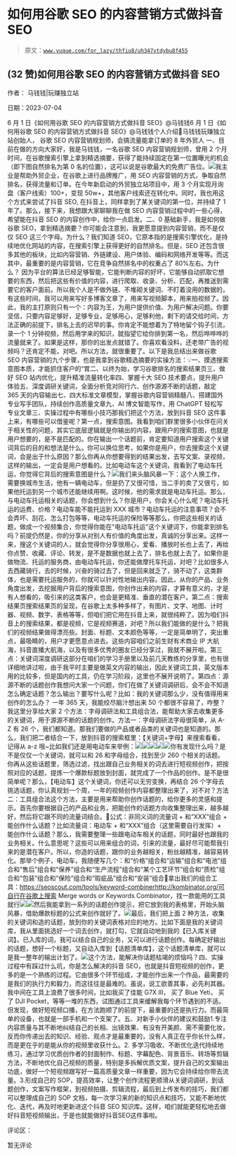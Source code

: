 # 如何用谷歌 SEO 的内容营销方式做抖音 SEO

> 原文：[`www.yuque.com/for_lazy/thfiu8/uh347vtdybu8f455`](https://www.yuque.com/for_lazy/thfiu8/uh347vtdybu8f455)



## (32 赞)如何用谷歌 SEO 的内容营销方式做抖音 SEO 

作者： 马钱钱|玩赚独立站 

日期：2023-07-04 

6 月 1 日《如何用谷歌 SEO 的内容营销方式做抖音 SEO》@马钱钱6 月 1 日《如何用谷歌 SEO 的内容营销方式做抖音 SEO》@马钱钱个人介绍📌马钱钱玩赚独立站创始人， 谷歌 SEO 内容营销规划师，会搞流量能拿订单的 8 年外贸人 一、目前在做的方向大家好，我是马钱钱，一名谷歌 SEO 内容营销规划师，曾用 2 个月时间，在谷歌搜索引擎上拿到精选摘要，获得了能持续固定在第一位置曝光的机会（即下图自然排名为第 0 名的位置），这可以说是谷歌最大的免费广告位。![](img/23ecca20eaab49d75f9cba5c11d2489e.png)我主业是帮助外贸企业，在谷歌上进行品牌推广，用 SEO 内容营销的方式，争取自然排名，获得流量和订单。在今年新启动的外贸独立站项目中，用 3 个月实现月询盘（客户线索）100+，变现 50w+，其他客户线索还在转化中。同时，我也用这个方式来尝试了抖音 SEO, 在抖音上，同样拿到了某关键词的第一位，并持续了 1 年了。那么，接下来，我想跟大家聊聊我在做 SEO 内容营销过程中的一些心得，希望能在抖音 SEO 的内容创作中，给你一点启发。二、0 基础新手，我是如何做谷歌 SEO，拿到精选摘要？你可能会注意到，我更愿意提到内容营销，而不是仅仅 SEO 这三个字母。为什么？我们知道 SEO，它原本指的是搜索引擎优化，是持续地优化网站的内容，在搜索引擎上获得更好的自然排名。但是，SEO 还包含很多其他的板块，比如内容营销、外链建设、用户体验、编码和网络开发等等。而这其中，最重要的是内容营销，它在竞争自然排名中的权重占了 80%左右。为什么？ 因为平台的算法已经足够智能，它能判断内容的好坏，它能够自动抓取它想要的东西，然后把这些有价值的内容，进行爬取、收录、分析、匹配，再推送到需要它的客户面前。所以我个人是不做外链、不堆砌关键词、不盯着没用的数据的，有这些时间，我可以用来写好多博客文章了，用来写视频脚本，用来拍视频了。因此，我的主打原则只有一个：内容为王，为用户提供价值、为用户解决问题。你要坚信，只要内容足够好，足够专业，足够用心，足够利他，剩下的请交给时间，方法正确的前提下，排名上去的迟早的事。你肯定不能想着为了特地留个钩子引流，录一个 1 分钟视频，然后用学来的知识，就指望它给你排到第一名，然后哗哗哗的流量就来了。如果是这样，那你的出发点就错了。你喜欢看没料，还老带广告的视频吗？还肯定不能，对吧。所以方法，就很重要了。以下是我总结出来做谷歌 SEO 内容营销的九个步骤，也是我拿到谷歌精选摘要的实操方法：💡一、摸透搜索意图本质，才能抓住客户的“胃二、以终为始，学习谷歌排名的搜索结果页三、做好 SEO 站内优化，提升精准流量转化率四、掌握十大 SEO 技术要点，提升用户体验五、深度调研关键词，全面分析竞对同行六、创作源源不断的话题，敲定 365 天的内容输出七、四大标准文章模型，掌握谷歌内容营销精髓八、搭建国外专业写手团队，持续创作高质量文章九、AI 博文智能写作，用 ChatGPT 轻松写专业文章三、实操过程中有哪些小技巧那我们把这个方法，放到抖音 SEO 这件事上来，有哪些可以借鉴呢？第一点，搜索意图。我看到咱们群里很多小伙伴在问关于相关性的问题，其实它底层逻辑就是你输出的内容，跟用户的搜索意图，也就是用户想要的，是不是匹配的。你在输出一个话题前，肯定要知道用户搜索这个关键词背后的目的和想法是什么。你可以换位思考，如果你是用户，你去搜索这个关键词，会是出于什么原因？那么你再从你想要得到的结果出发，去写文案、录视频，这样的输出，一定会是用户想看的。比如电动车这个关键词，我看到了电动车托运，你觉得它背后的搜索意图是什么？![](img/42e957c38c94f7189ab5c4a37f570574.png)我们来头脑风暴一下：这个人换工作，需要换城市生活，他有一辆电动车，但是扔了又很可惜，当二手的卖了又很亏，如果他托运到另一个城市还能继续用啊。这时候，他的需求就是电动车托运。那么，与电动车托运相关的话题，你会想到什么？你是用户，你会关心什么呢？电动车托运的运费、价格？电动车能不能托运到 XXX 城市？电动车托运的注意事项？会不会弄坏、刮花、怎么打包等等，电动车托运的保险等等那么，你把这些相关的话题，做成一个视频集合，你觉得你能在"电动车托运"这个关键词下，你能拿到排名吗？前提仍然是，你的分享从对别人有价值的角度出发，真诚的分享出来。这样一来，搜这个关键词的人，就会觉得你分享很用心，爱看、播放时长也上去了，再给你点赞、收藏、评论、转发，是不是数据也就上去了，排名也就上去了。如果你是做物流、托运的服务商，由电动车托运，你还能做摩托车托运，对吧？比如很多人去西藏骑行，去的时候，兴奋的骑过去了，但是回来就乏了，骑不动了，这类群体，也是需要托运服务的，你就可以针对性地输出内容。因此，从你的产品、业务角度出发，去挖掘用户背后的搜索意图，你创作出来的内容，才算有意义的，才是有人想看的，吸引来的这类客户，也会是更精准、垂直的潜在客户。第二点：搜索结果页搜索结果页的呈现，在谷歌上太多种多样了，有图片、文字、地图、计时器、视频、数字、表格等等，但咱们把它用在抖音上来，就很纯粹了。因为咱们抖音上的搜索结果，都是视频，它是视频赛道，对吧？所以我们能做的是什么？把我们的视频结果做得漂亮些。封面、标题、文本颜色等等，一定是简单明了，突出重点，最吸睛的，用户才更愿意点进去。这些内容咱们之前生财有术商业 IP 大航海，抖音直播大航海，以及有很多优秀的圈友已经分享过，我就不展开啦。第三点：关键词深度调研这部分在咱们的学习手册里以及前几天教练的分享里，也有很详细地讲过啦，由于我平时主要是做英文内容的输出，因此关键词工具，英文版本用的比较多，但是国内的工具，仍在学习阶段，这里也不展开说明了。第四点：源源不断的话题创作我想问大家一个问题，你们在做了关键词调研后，会不会不知道怎么确定话题？怎么输出？要写什么呢？比如：我的关键词那么少，没有值得用来创作的怎么办？ 一年 365 天，我能绞尽脑汁想出来 50 个都很不容易了，咋整？我这里分享给大家 2 个方法：字母调研法和工具组合法，能帮助大家去收集更多的关键词，用于源源不断的话题的创作。方法一：字母调研法字母很简单，从 A-Z 有 26 个，我们都知道。那我们要做的产品或者品类的关键词也是知道的。那么，我们把二者结合一下，放到抖音的搜索框里：【关键词+字母】来搜索看看，记得从 a-z 哦~比如我们还是用电动车来举例：![](img/d066b10bd54bb61fe2545937d19a5a18.png)![](img/6acd7c5c68a334d364ecac028f594c6f.png)![](img/ed98a1a29b663b74972e47ac24b4e586.png)![](img/3e30608292a2d8c24d751413c0e47b3b.png)![](img/735027a1733986eebc57488979fd0bcf.png)你有发现什么吗？是不是仅仅一个关键词，就可以和 26 和字母组合，找到至少 260 个相关的话题。你再从这些话题里，筛选过滤，找出跟自己业务相关的词去进行短视频创作，把按照对应的话题，提炼一个爆款标题放到封面，就完成了一个作品的创作。是不是很简单呢？那么，【电动车】这个关键词，你还可以无穷变换，再结合 26 个字母去挑选话题，你认真规划一个周，一年的视频创作内容都整理出来了，对不对？方法二：工具组合法这个方法，主要是用来帮助你创作话题的，给你更多的灵感和提示。首先你要根据自己的产品和业务，把能创作的话题方向收集整理出来，越多越好，然后将它跟不同的流量词结合。📌公式：非同义词的流量词 + 和“XXX”组合 + 能创作什么话题？比如流量词：电动车 + 和“XXX”组合（这里需要自行发挥）+ 能创作什么话题？那么，我需要整理一些跟电动车相关的话题，同时最好也跟我的业务相关。什么意思呢？这些可以用来组合的词，引来的流量，最好尽可能帮我引来的是潜在客户。所以，你造的话题，跟你的业务越相关，粉丝越精准，越容易转化。那举个例子，电动车，我随便写几个：和“价格”组合和“运输”组合和“电池”组合和“售后”组合和“保养”组合和“生产流程”组合和“某个工艺环节”组合和“质检”组合和“包装”组合和“保险”组合和“瑕疵品”组合和“安装”组合📌拿出我们的组合工具：https://seoscout.com/tools/keyword-combinerhttp://kombinator.org/可自行在谷歌上搜索 Merge words or Keywords Combinator，找一款能用的工具就行![](img/0d9d8529c3369cfa834e80e79b964dff.png)![](img/611db1073793c2c7125eeb63f89620d6.png)然后我能拿到一系列的话题创作提示，把它放到我的表格里，开始头脑风暴，借助爆款标题的公式来创作就好了。![](img/a67616918052eea0912089c0020a8003.png)最后，我们把上面 2 种方法，收集的关键词和造的话题，放到你的关键词表格对应的地方。比如下面是我的关键词库，我从里面挑选好一个词去创作，就打勾，它就自动地到我的【已入库关键词】。已入库的词，我可以结合自己的业务，又可以进行话题创作。每确定好输出的话题，想好一个标题，又自动入库到【话题清单库】，这个话题清单库，就可以是我一整年的输出计划了。![](img/c0c721de908fcb9a89f5e1f4296cdf0b.png)这个方法，能解决你话题枯竭的烦恼吗？四、实操过程中有踩过什么坑，你是怎么解决的抖音 SEO，也就是抖音短视频的创作，更多的是一个熟练的过程。它由很多个环节组成，才能创作出来一个作品，最需要的是我们的执行力和毅力，而这往往是最难的。虽说，说工欲善其事，必先利其器。我中间在工具上浪费了很多时间，比如我买了佳能 G7X III， 买了 Blue Yeti， 买了 DJI Pocket，等等一堆的东西，试图通过工具来缓解我每个环节遇到的不适。但发现，做好短视频口播，在方法跑顺了的前提下，最重要的还是执行力。而最简单的设备，也就是一部手机和一个支架了。五、对新手小伙伴的建议和鼓励1.专注内容质量与其不断地纠结自己的长相、出镜效果、有没有开美颜、需不需要化妆， 反而你传递出去的知识、经验、观点才是最重要的，没有人真正在乎你长什么样，而是更在乎的是能从你的视频里收获什么。2\. 多学习吸收、不断优化迭代持续地练习，通过学习优质创作者的封面制作、标题、字幕配色、背景音乐、转场等剪辑方法，不断地优化自己视频的质量，特别是多拆解优质文案，提升自己的文案输出功底，做好一个短视频跟写好一篇高质量文章一样重要，因为它会持续给你带去流量。3.形成自己的 SOP，提高效率，让整个创作流程更顺滑从关键词调研，到话题创作，文案写作框架，到视频拍摄、剪辑流程，最后到上传发布的技巧，我们都可以整理成自己的 SOP 文档，每一次学习来的新的知识点和技巧，又能不断地优化、迭代，再及时地更新进这个抖音 SEO 知识库。这样，咱们就能更轻松地去做好抖音短视频输出，于是也就能做好抖音SEO这件事啦。  

评论区： 

暂无评论